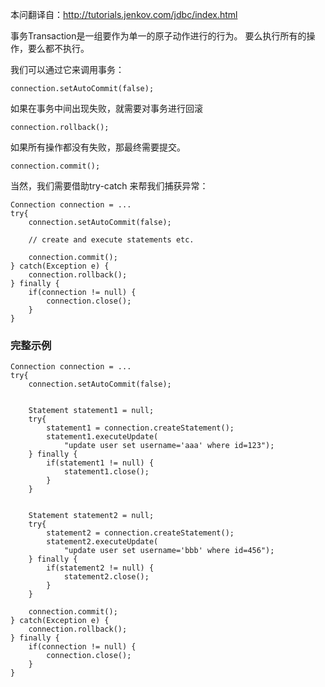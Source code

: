 本问翻译自：http://tutorials.jenkov.com/jdbc/index.html

事务Transaction是一组要作为单一的原子动作进行的行为。 要么执行所有的操作，要么都不执行。

我们可以通过它来调用事务：
```
connection.setAutoCommit(false);
```
如果在事务中间出现失败，就需要对事务进行回滚
```
connection.rollback();
```
如果所有操作都没有失败，那最终需要提交。
```
connection.commit();
```
当然，我们需要借助try-catch 来帮我们捕获异常：
```
Connection connection = ...
try{
    connection.setAutoCommit(false);

    // create and execute statements etc.

    connection.commit();
} catch(Exception e) {
    connection.rollback();
} finally {
    if(connection != null) {
        connection.close();
    }
}
```

### 完整示例
```
Connection connection = ...
try{
    connection.setAutoCommit(false);


    Statement statement1 = null;
    try{
        statement1 = connection.createStatement();
        statement1.executeUpdate(
            "update user set username='aaa' where id=123");
    } finally {
        if(statement1 != null) {
            statement1.close();
        }
    }


    Statement statement2 = null;
    try{
        statement2 = connection.createStatement();
        statement2.executeUpdate(
            "update user set username='bbb' where id=456");
    } finally {
        if(statement2 != null) {
            statement2.close();
        }
    }

    connection.commit();
} catch(Exception e) {
    connection.rollback();
} finally {
    if(connection != null) {
        connection.close();
    }
}
```









